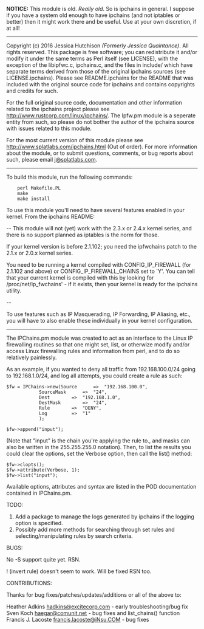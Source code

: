 **NOTICE:** This module is old. _Really old_. So is ipchains in 
general. I suppose if you have a system old enough to have 
ipchains (and not iptables or better) then it might work 
there and be useful. Use at your own discretion, if at all!

-----------------------------------------------------------------

Copyright (c) 2016 Jessica Hutchison *(Formerly Jessica Quaintance)*. 
All rights reserved. This package is free software; you can 
redistribute it and/or modify it under the same terms as Perl itself 
(see LICENSE), with the exception of the libipfwc.c, ipchains.c, 
and the files in include/ which  have separate terms derived from 
those of the original ipchains sources (see LICENSE.ipchains). 
Please see README.ipchains for the README that was included with the
original source code for ipchains and contains copyrights and
credits for such.

For the full original source code, documentation and other 
information related to the ipchains project please see 
http://www.rustcorp.com/linux/ipchains/. The Ipfw.pm module is 
a seperate entity from such, so please do not bother the author 
of the ipchains source with issues related to this module.

For the most current version of this module please see
http://www.splatlabs.com/ipchains.html (Out of order). For more 
information about the module, or to submit questions, comments, 
or bug reports about such, please email j@splatlabs.com.

-----------------------------------------------------------------

To build this module, run the following commands:

```
    perl Makefile.PL
    make
    make install
```

To use this module you'll need to have several features enabled
in your kernel. From the ipchains README:

--
This module will not (yet) work with the 2.3.x or 2.4.x kernel series,
and there is no support planned as iptables is the norm for those.

If your kernel version is before 2.1.102; you need the ipfwchains
patch to the 2.1.x or 2.0.x kernel series.

You need to be running a kernel compiled with CONFIG_IP_FIREWALL (for
2.1.102 and above) or CONFIG_IP_FIREWALL_CHAINS set to `Y'.  You can
tell that your current kernel is compiled with this by looking for
/proc/net/ip_fwchains' - if it exists, then your kernel is ready for
the ipchains utility.

--

To use features such as IP Masquerading, IP Forwarding, IP Aliasing, 
etc., you will have to also enable these individually in your
kernel configuration. 

-----------------------------------------------------------------

The IPChains.pm module was created to act as an interface to the
Linux IP firewalling routines so that one might set, list, or 
otherwize modify and/or access Linux firewalling rules and
information from perl, and to do so relatively painlessly.

As an example, if you wanted to deny all traffic from 
192.168.100.0/24 going to 192.168.1.0/24, and log all attempts,
you could create a rule as such:

```
$fw = IPChains->new(Source 		=> 	"192.168.100.0",
   		    SourceMask 	 	=>	"24",
		    Dest		=>	"192.168.1.0",
		    DestMask		=>	"24",
		    Rule		=>	"DENY",
		    Log			=>	"1"
	 	    );

$fw->append("input");
```

(Note that "input" is the chain you're applying the rule to., and
masks can also be written in the 255.255.255.0 notation).
Then, to list the results you could clear the options, set
the Verbose option, then call the list() method:

```
$fw->clopts();
$fw->attribute(Verbose, 1);
$fw->list("input");
```

Available options, attributes and syntax are listed in the POD
documentation contained in IPChains.pm. 

TODO:

1) Add a package to manage the logs generated by ipchains if the
   logging option is specified.
2) Possibly add more methods for searching through set rules and
   selecting/manipulating rules by search criteria.

BUGS:

No -S support quite yet. RSN.

! (invert rule) doesn't seem to work. Will be fixed RSN too.


CONTRIBUTIONS:

Thanks for bug fixes/patches/updates/additions or all of the above to:

Heather Adkins <hadkins@excitecorp.com> - early troubleshooting/bug fix
Sven Koch <haegar@comunit.net> - bug fixes and list_chains() function
Francis J. Lacoste <francis.lacoste@iNsu.COM> - bug fixes

